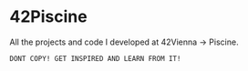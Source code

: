 # 42Piscine
All the projects and code I developed at 42Vienna -> Piscine.</br>
```bash
DONT COPY! GET INSPIRED AND LEARN FROM IT!
```
